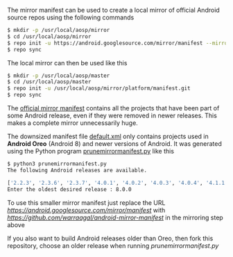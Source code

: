 The mirror manifest can be used to create a local mirror of official Android source repos using the following commands

```sh
$ mkdir -p /usr/local/aosp/mirror
$ cd /usr/local/aosp/mirror
$ repo init -u https://android.googlesource.com/mirror/manifest --mirror
$ repo sync
```

The local mirror can then be used like this

```sh
$ mkdir -p /usr/local/aosp/master
$ cd /usr/local/aosp/master
$ repo init -u /usr/local/aosp/mirror/platform/manifest.git
$ repo sync
```

The [official mirror manifest](https://android.googlesource.com/mirror/manifest) contains all the projects that have been part
of some Android release, even if they were removed in newer releases. This makes a complete mirror unnecessarily huge.

The downsized manifest file [default.xml](https://github.com/rounaka/android-mirror-manifest/blob/master/default.xml) only contains
projects used in **Android Oreo** (Android 8) and newer versions of Android. It was generated using the Python program
[prunemirrormanifest.py](https://github.com/warraagal/android-mirror-manifest/blob/master/prunemirrormanifest.py) like this
```sh
$ python3 prunemirrormanifest.py
The following Android releases are available.

['2.2.3', '2.3.6', '2.3.7', '4.0.1', '4.0.2', '4.0.3', '4.0.4', '4.1.1', '4.1.2', '4.3.1', '4.4.1', '4.4.2', '4.4.3', '4.4.4', '5.0.0', '5.0.1', '5.0.2', '5.1.0', '5.1.1', '6.0.0', '6.0.1', '7.0.0', '7.1.0', '7.1.1', '7.1.2', '8.0.0', '8.1.0', '9.0.0']
Enter the oldest desired release : 8.0.0
```

To use this smaller mirror manifest just replace the URL _https://android.googlesource.com/mirror/manifest_ with _https://github.com/warraagal/android-mirror-manifest_
in the mirroring step above

If you also want to build Android releases older than Oreo, then fork this repository, choose an older release when running _prunemirrormanifest.py_
